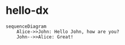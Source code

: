 # hello-dx

```mermaid
sequenceDiagram
    Alice->>John: Hello John, how are you?
    John-->>Alice: Great!
```


